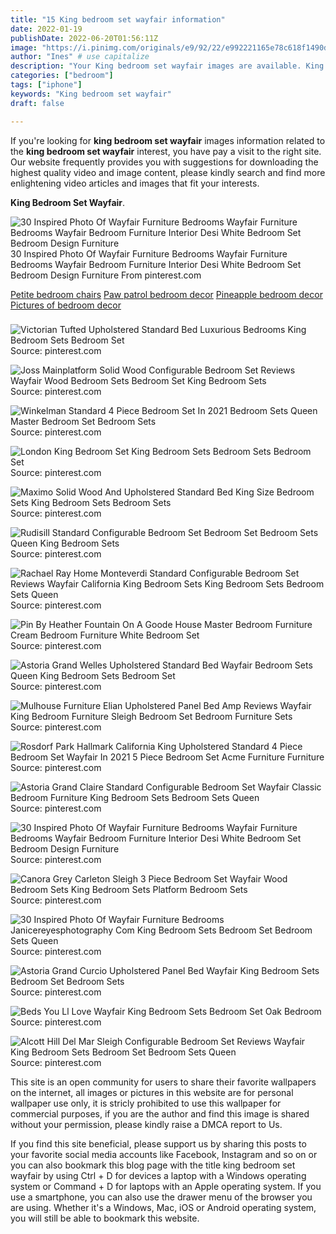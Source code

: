 ```yaml
---
title: "15 King bedroom set wayfair information"
date: 2022-01-19
publishDate: 2022-06-20T01:56:11Z
image: "https://i.pinimg.com/originals/e9/92/22/e992221165e78c618f1490d5f960fe34.png"
author: "Ines" # use capitalize
description: "Your King bedroom set wayfair images are available. King bedroom set wayfair are a topic that is being searched for and liked by netizens today. You can Get the King bedroom set wayfair files here. Download all free images."
categories: ["bedroom"]
tags: ["iphone"]
keywords: "King bedroom set wayfair"
draft: false

---
```


If you're looking for **king bedroom set wayfair** images information related to the **king bedroom set wayfair** interest, you have pay a visit to the right  site.  Our website frequently  provides you with  suggestions  for downloading  the highest  quality video and image  content, please kindly search and find more enlightening video articles and images  that fit your interests.

**King Bedroom Set Wayfair**. 

![30 Inspired Photo Of Wayfair Furniture Bedrooms Wayfair Furniture Bedrooms Wayfair Bedroom Furniture Interior Desi White Bedroom Set Bedroom Design Furniture](https://i.pinimg.com/originals/26/11/95/26119512fefbfdf8786811b57cc2b499.jpg "30 Inspired Photo Of Wayfair Furniture Bedrooms Wayfair Furniture Bedrooms Wayfair Bedroom Furniture Interior Desi White Bedroom Set Bedroom Design Furniture")
30 Inspired Photo Of Wayfair Furniture Bedrooms Wayfair Furniture Bedrooms Wayfair Bedroom Furniture Interior Desi White Bedroom Set Bedroom Design Furniture From pinterest.com

[Petite bedroom chairs](/petite-bedroom-chairs/)
[Paw patrol bedroom decor](/paw-patrol-bedroom-decor/)
[Pineapple bedroom decor](/pineapple-bedroom-decor/)
[Pictures of bedroom decor](/pictures-of-bedroom-decor/)



### 

 


![Victorian Tufted Upholstered Standard Bed Luxurious Bedrooms King Bedroom Sets Bedroom Set](https://i.pinimg.com/736x/07/2e/13/072e13870b9687b0e824d3c390987ed0.jpg "Victorian Tufted Upholstered Standard Bed Luxurious Bedrooms King Bedroom Sets Bedroom Set")
Source: pinterest.com

 

![Joss Mainplatform Solid Wood Configurable Bedroom Set Reviews Wayfair Wood Bedroom Sets Bedroom Set King Bedroom Sets](https://i.pinimg.com/originals/bd/86/ba/bd86ba71fb6398ac5457caf5c629187f.png "Joss Mainplatform Solid Wood Configurable Bedroom Set Reviews Wayfair Wood Bedroom Sets Bedroom Set King Bedroom Sets")
Source: pinterest.com

 

![Winkelman Standard 4 Piece Bedroom Set In 2021 Bedroom Sets Queen Master Bedroom Set Bedroom Sets](https://i.pinimg.com/originals/31/4b/22/314b2256254029ad3e0acd6f8951631e.png "Winkelman Standard 4 Piece Bedroom Set In 2021 Bedroom Sets Queen Master Bedroom Set Bedroom Sets")
Source: pinterest.com

 

![London King Bedroom Set King Bedroom Sets Bedroom Sets Bedroom Set](https://i.pinimg.com/564x/d7/83/f9/d783f9f903488099df912e5c733a9476.jpg "London King Bedroom Set King Bedroom Sets Bedroom Sets Bedroom Set")
Source: pinterest.com

 

![Maximo Solid Wood And Upholstered Standard Bed King Size Bedroom Sets King Bedroom Sets Bedroom Sets](https://i.pinimg.com/originals/9f/c4/31/9fc4319f502e64eb3e037468ef6825ea.jpg "Maximo Solid Wood And Upholstered Standard Bed King Size Bedroom Sets King Bedroom Sets Bedroom Sets")
Source: pinterest.com

 

![Rudisill Standard Configurable Bedroom Set Bedroom Set Bedroom Sets Queen King Bedroom Sets](https://i.pinimg.com/originals/57/68/56/5768563fdf1a6e3ec96fc0fa996d94bc.jpg "Rudisill Standard Configurable Bedroom Set Bedroom Set Bedroom Sets Queen King Bedroom Sets")
Source: pinterest.com

 

![Rachael Ray Home Monteverdi Standard Configurable Bedroom Set Reviews Wayfair California King Bedroom Sets King Bedroom Sets Bedroom Sets Queen](https://i.pinimg.com/originals/96/f5/47/96f5479d53d54b7ee01a7b9038b97694.png "Rachael Ray Home Monteverdi Standard Configurable Bedroom Set Reviews Wayfair California King Bedroom Sets King Bedroom Sets Bedroom Sets Queen")
Source: pinterest.com

 

![Pin By Heather Fountain On A Goode House Master Bedroom Furniture Cream Bedroom Furniture White Bedroom Set](https://i.pinimg.com/originals/c2/2c/3f/c22c3f159181649b7f32cbe8c5fcf09b.png "Pin By Heather Fountain On A Goode House Master Bedroom Furniture Cream Bedroom Furniture White Bedroom Set")
Source: pinterest.com

 

![Astoria Grand Welles Upholstered Standard Bed Wayfair Bedroom Sets Queen King Bedroom Sets Bedroom Set](https://i.pinimg.com/474x/52/08/ce/5208ce9d41a0f479347b3f5606d6b89d.jpg "Astoria Grand Welles Upholstered Standard Bed Wayfair Bedroom Sets Queen King Bedroom Sets Bedroom Set")
Source: pinterest.com

 

![Mulhouse Furniture Elian Upholstered Panel Bed Amp Reviews Wayfair King Bedroom Furniture Sleigh Bedroom Set Bedroom Furniture Sets](https://i.pinimg.com/originals/77/d6/fe/77d6fe45f782ea3264074df8e47cda6a.jpg "Mulhouse Furniture Elian Upholstered Panel Bed Amp Reviews Wayfair King Bedroom Furniture Sleigh Bedroom Set Bedroom Furniture Sets")
Source: pinterest.com

 

![Rosdorf Park Hallmark California King Upholstered Standard 4 Piece Bedroom Set Wayfair In 2021 5 Piece Bedroom Set Acme Furniture Furniture](https://i.pinimg.com/originals/a5/80/7a/a5807a4500852c7b37cc328d44d6fd9d.jpg "Rosdorf Park Hallmark California King Upholstered Standard 4 Piece Bedroom Set Wayfair In 2021 5 Piece Bedroom Set Acme Furniture Furniture")
Source: pinterest.com

 

![Astoria Grand Claire Standard Configurable Bedroom Set Wayfair Classic Bedroom Furniture King Bedroom Sets Bedroom Sets Queen](https://i.pinimg.com/originals/5a/82/43/5a824340a03397c1276f2f16adb5e056.jpg "Astoria Grand Claire Standard Configurable Bedroom Set Wayfair Classic Bedroom Furniture King Bedroom Sets Bedroom Sets Queen")
Source: pinterest.com

 

![30 Inspired Photo Of Wayfair Furniture Bedrooms Wayfair Furniture Bedrooms Wayfair Bedroom Furniture Interior Desi White Bedroom Set Bedroom Design Furniture](https://i.pinimg.com/originals/26/11/95/26119512fefbfdf8786811b57cc2b499.jpg "30 Inspired Photo Of Wayfair Furniture Bedrooms Wayfair Furniture Bedrooms Wayfair Bedroom Furniture Interior Desi White Bedroom Set Bedroom Design Furniture")
Source: pinterest.com

 

![Canora Grey Carleton Sleigh 3 Piece Bedroom Set Wayfair Wood Bedroom Sets King Bedroom Sets Platform Bedroom Sets](https://i.pinimg.com/originals/9c/39/40/9c394009f363fd49801877aac2b43456.jpg "Canora Grey Carleton Sleigh 3 Piece Bedroom Set Wayfair Wood Bedroom Sets King Bedroom Sets Platform Bedroom Sets")
Source: pinterest.com

 

![30 Inspired Photo Of Wayfair Furniture Bedrooms Janicereyesphotography Com King Bedroom Sets Bedroom Set Bedroom Sets Queen](https://i.pinimg.com/originals/58/b0/e0/58b0e0c2e01784b55dc87936a8411bbb.jpg "30 Inspired Photo Of Wayfair Furniture Bedrooms Janicereyesphotography Com King Bedroom Sets Bedroom Set Bedroom Sets Queen")
Source: pinterest.com

 

![Astoria Grand Curcio Upholstered Panel Bed Wayfair King Bedroom Sets Bedroom Set Bedroom Sets](https://i.pinimg.com/474x/3e/78/9f/3e789fb00a6938ec9b12744aad81e9f8.jpg "Astoria Grand Curcio Upholstered Panel Bed Wayfair King Bedroom Sets Bedroom Set Bedroom Sets")
Source: pinterest.com

 

![Beds You Ll Love Wayfair King Bedroom Sets Bedroom Set Oak Bedroom](https://i.pinimg.com/474x/23/f5/6f/23f56f26a06e95df139f5156d4ebfb4e.jpg "Beds You Ll Love Wayfair King Bedroom Sets Bedroom Set Oak Bedroom")
Source: pinterest.com

 

![Alcott Hill Del Mar Sleigh Configurable Bedroom Set Reviews Wayfair King Bedroom Sets Bedroom Set Bedroom Sets Queen](https://i.pinimg.com/originals/e9/92/22/e992221165e78c618f1490d5f960fe34.png "Alcott Hill Del Mar Sleigh Configurable Bedroom Set Reviews Wayfair King Bedroom Sets Bedroom Set Bedroom Sets Queen")
Source: pinterest.com

 

This site is an open community for users to share their favorite wallpapers on the internet, all images or pictures in this website are for personal wallpaper use only, it is stricly prohibited to use this wallpaper for commercial purposes, if you are the author and find this image is shared without your permission, please kindly raise a DMCA report to Us.

If you find this site beneficial, please support us by sharing this posts to your favorite social media accounts like Facebook, Instagram and so on or you can also bookmark this blog page with the title king bedroom set wayfair by using Ctrl + D for devices a laptop with a Windows operating system or Command + D for laptops with an Apple operating system. If you use a smartphone, you can also use the drawer menu of the browser you are using. Whether it's a Windows, Mac, iOS or Android operating system, you will still be able to bookmark this website.
